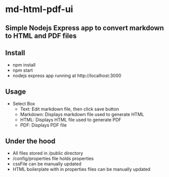 # md-html-pdf-ui

## Simple Nodejs Express app to convert markdown to HTML and PDF files

## Install
 * npm install
 * npm start
 * nodejs express app running at http://localhost:3000

 ## Usage
 * Select Box
    * Text: Edit markdown file, then click save button 
    * Markdown:  Displays markdown file used to generate HTML
    * HTML: Displays HTML file used to generate PDF
    * PDF: Displays PDF file

## Under the hood
* All files stored in /public directory
* /config/properties file holds properties
* cssFile can be manually updated
* HTML boilerplate with in properties files can be manually updated

